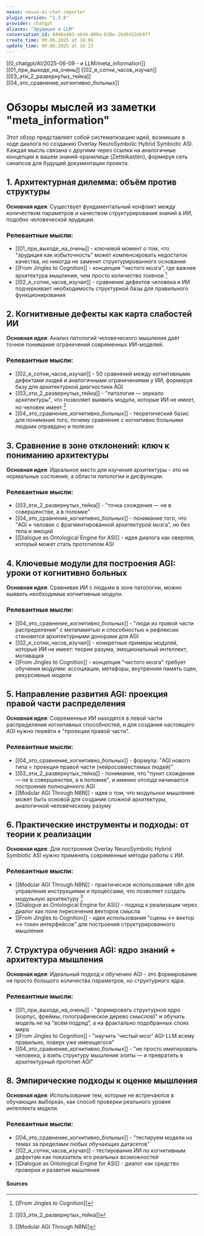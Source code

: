 ```yaml
---
nexus: nexus-ai-chat-importer
plugin_version: "1.2.0"
provider: chatgpt
aliases: "Эрудиция и LLM"
conversation_id: 6846a403-a6d4-800a-b38e-2bd6422eb97f
create_time: 09.06.2025 at 16:06
update_time: 09.06.2025 at 16:23
---
```

[[0_chatgpt/AI/2025-06-09 - и LLM/meta_information]]
[[01_при_выходе_на_очень]]
[[02_я_сотни_часов_изучал]]
[[03_эти_2_развернутых_тейка]]
[[04_это_сравнение_когнитивно_больных]]
# Обзоры мыслей из заметки "meta_information"

Этот обзор представляет собой систематизацию идей, возникших в ходе диалога по созданию Overlay NeuroSymbolic Hybrid Symbiotic ASI. Каждая мысль связана с другими через ссылки на аналогичные концепции в вашем знаний-хранилище (Zettelkasten), формируя сеть синапсов для будущей документации проекта.

## 1. Архитектурная дилемма: объём против структуры
**Основная идея**: Существует фундаментальный конфликт между количеством параметров и качеством структурирования знаний в ИИ, подобно человеческой эрудиции.

### Релевантные мысли:
- [[01_при_выходе_на_очень]] - ключевой момент о том, что "эрудиция как избыточность" может компенсировать недостаток качества, но никогда не заменит структурированного основания
- [[From Jingles to Cognition]] - концепция "чистого мозга", где важнее архитектура мышления, чем просто количество токенов [^1]
- [[02_я_сотни_часов_изучал]] - сравнение дефектов человека и ИИ подчеркивает необходимость структурной базы для правильного функционирования

## 2. Когнитивные дефекты как карта слабостей ИИ
**Основная идея**: Анализ патологий человеческого мышления даёт точное понимание ограничений современных ИИ-моделей.

### Релевантные мысли:
- [[02_я_сотни_часов_изучал]] - 50 сравнений между когнитивными дефектами людей и аналогичными ограничениями у ИИ, формируя базу для архитектурной диагностики AGI
- [[03_эти_2_развернутых_тейка]] - "патология — зеркало архитектуры", что позволяет выявить модули, которые ИИ не имеет, но человек имеет [^2]
- [[04_это_сравнение_когнитивно_больных]] - теоретический базис для понимания того, почему сравнение с когнитивно больными людьми оправдано и полезно

## 3. Сравнение в зоне отклонений: ключ к пониманию архитектуры
**Основная идея**: Идеальное место для изучения архитектуры - это не нормальные состояния, а области патологии и дисфункции.

### Релевантные мысли:
- [[03_эти_2_развернутых_тейка]] - "точка схождения — не в совершенстве, а в поломке"
- [[04_это_сравнение_когнитивно_больных]] - понимание того, что "AGI ≈ человек с фрагментированной архитектурой мозга", но без тела и эмоций
- [[Dialogue as Ontological Engine for ASI]] - идея диалога как оверлея, который может стать прототипом ASI

## 4. Ключевые модули для построения AGI: уроки от когнитивно больных
**Основная идея**: Сравнивая ИИ с людьми в зоне патологии, можно выявить необходимые когнитивные модули.

### Релевантные мысли:
- [[04_это_сравнение_когнитивно_больных]] - "люди из правой части распределения" с метапамятью и способностью к рефлексии становятся архитектурными донорами для AGI
- [[02_я_сотни_часов_изучал]] - конкретные примеры модулей, которые ИИ не имеет: теория разума, эмоциональный интеллект, мотивация
- [[From Jingles to Cognition]] - концепция "чистого мозга" требует обучения модулям: ассоциации, метафоры, внутренняя память сцен, рекурсивные модели

## 5. Направление развития AGI: проекция правой части распределения
**Основная идея**: Современные ИИ находятся в левой части распределения когнитивных способностей, и для создания настоящего AGI нужно перейти к "проекции правой части".

### Релевантные мысли:
- [[04_это_сравнение_когнитивно_больных]] - формула: "AGI нового типа = проекция правой части (нейросовместимых людей)"
- [[03_эти_2_развернутых_тейка]] - понимание, что "пункт схождения — не в совершенстве, а в поломке", и именно отсюда начинается построение полноценного AGI
- [[Modular AGI Through N8N]] - идея о том, что модульное мышление может быть основой для создания сложной архитектуры, аналогичной человеческому разуму

## 6. Практические инструменты и подходы: от теории к реализации
**Основная идея**: Для построения Overlay NeuroSymbolic Hybrid Symbiotic ASI нужно применять современные методы работы с ИИ.

### Релевантные мысли:
- [[Modular AGI Through N8N]] - практическое использование n8n для управления инструкциями и процессами, что позволяет создать модульную архитектуру [^3]
- [[Dialogue as Ontological Engine for ASI]] - подход к реализации через диалог как поле пересечения векторов смысла
- [[From Jingles to Cognition]] - идея использования "сцены ↔ вектор ↔ токен интерфейсов" для построения структурированного мышления

## 7. Структура обучения AGI: ядро знаний + архитектура мышления
**Основная идея**: Идеальный подход к обучению AGI - это формирование не просто большого количества параметров, но структурного ядра.

### Релевантные мысли:
- [[01_при_выходе_на_очень]] - "формировать структурное ядро (корпус, фреймы, голографическое дерево смыслов)" и обучать модель не на "всём подряд", а на фрактально подобранных слоях мира
- [[From Jingles to Cognition]] - "научить 'чистый мозг' AGI-LLM всему правильно, поверх уже имеющегося"
- [[04_это_сравнение_когнитивно_больных]] - "не просто имитировать человека, а взять структуру мышления элиты — и превратить в архитектурный прототип AGI"

## 8. Эмпирические подходы к оценке мышления
**Основная идея**: Использование тем, которые не встречаются в обучающих выборках, как способ проверки реального уровня интеллекта модели.

### Релевантные мысли:
- [[04_это_сравнение_когнитивно_больных]] - "тестируем модели на темах за пределами любых обучающих датасетов"
- [[02_я_сотни_часов_изучал]] - тестирование ИИ по когнитивным дефектам как показатель его реальных возможностей
- [[Dialogue as Ontological Engine for ASI]] - диалог как средство проверки и развития мышления

#### Sources
[^1]: [[From Jingles to Cognition]]
[^2]: [[03_эти_2_развернутых_тейка]]
[^3]: [[Modular AGI Through N8N]]
